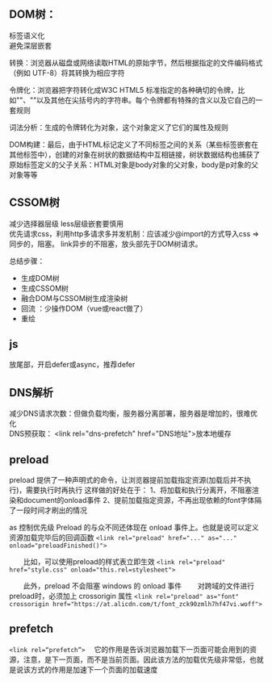 ## DOM树：
标签语义化  
避免深层嵌套

转换：浏览器从磁盘或网络读取HTML的原始字节，然后根据指定的文件编码格式（例如 UTF-8）将其转换为相应字符

令牌化：浏览器把字符转化成W3C HTML5 标准指定的各种确切的令牌，比如"<html>"、"<body>"以及其他在尖括号内的字符串。每个令牌都有特殊的含义以及它自己的一套规则

词法分析：生成的令牌转化为对象，这个对象定义了它们的属性及规则

DOM构建：最后，由于HTML标记定义了不同标签之间的关系（某些标签嵌套在其他标签中），创建的对象在树状的数据结构中互相链接，树状数据结构也捕获了原始标签定义的父子关系：HTML对象是body对象的父对象，body是p对象的父对象等等


## CSSOM树
减少选择器层级  less层级嵌套要慎用  
优先请求css，利用http多请求多并发机制：应该减少@import的方式导入css => 同步的，阻塞。  link异步的不阻塞，放头部先于DOM树请求。

总结步骤：
- 生成DOM树
- 生成CSSOM树
- 融合DOM与CSSOM树生成渲染树
- 回流 ：少操作DOM（vue或react做了）
- 重绘

## js
放尾部，开启defer或async，推荐defer

## DNS解析
减少DNS请求次数：但做负载均衡，服务器分离部署，服务器是增加的，很难优化  
DNS预获取： \<link rel="dns-prefetch" href="DNS地址">放本地缓存  


## preload
preload 提供了一种声明式的命令，让浏览器提前加载指定资源(加载后并不执行)，需要执行时再执行
这样做的好处在于：
  1、将加载和执行分离开，不阻塞渲染和document的onload事件
  2、提前加载指定资源，不再出现依赖的font字体隔了一段时间才刷出的情况

as  控制优先级
Preload 的与众不同还体现在 onload 事件上。也就是说可以定义资源加载完毕后的回调函数
```<link rel="preload" href="..." as="..." onload="preloadFinished()">```

　　比如，可以使用preload的样式表立即生效
```<link rel="preload" href="style.css" onload="this.rel=stylesheet">```

　　此外，preload 不会阻塞 windows 的 onload 事件
　　对跨域的文件进行preload时，必须加上 crossorigin 属性
```<link rel="preload" as="font" crossorigin href="https://at.alicdn.com/t/font_zck90zmlh7hf47vi.woff">```

## prefetch
  ```<link rel=“prefetch”>```
　它的作用是告诉浏览器加载下一页面可能会用到的资源，注意，是下一页面，而不是当前页面。因此该方法的加载优先级非常低，也就是说该方式的作用是加速下一个页面的加载速度